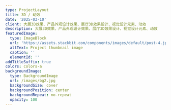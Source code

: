 ```yaml
---
type: ProjectLayout
title: 3D / 动效
date: '2025-03-10'
client: 大展3D效果、产品外观设计效果、展厅3D效果设计、视觉设计元素、动效
description: 大展3D效果、产品外观设计效果、展厅3D效果设计、视觉设计元素、动效
featuredImage:
  type: ImageBlock
  url: 'https://assets.stackbit.com/components/images/default/post-4.jpeg'
  altText: Project thumbnail image
  caption: ''
  elementId: ''
addTitleSuffix: true
colors: colors-a
backgroundImage:
  type: BackgroundImage
  url: /images/bg2.jpg
  backgroundSize: cover
  backgroundPosition: center
  backgroundRepeat: no-repeat
  opacity: 100
---
```

